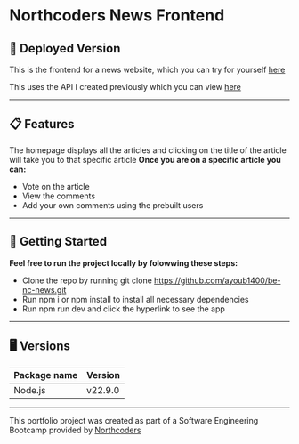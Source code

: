 # Northcoders News Frontend

## 🚀 Deployed Version

This is the frontend for a news website, which you can try for yourself [here](https://ayoub-news.netlify.app/)

This uses the API I created previously which you can view [here](https://ayoubs-news.onrender.com/api)

--- 

## 📋 Features

The homepage displays all the articles and clicking on the title of the article will take you to that specific article
**Once you are on a specific article you can:**
- Vote on the article
- View the comments
- Add your own comments using the prebuilt users 

---

## 🔗 Getting Started

**Feel free to run the project locally by folowwing these steps:**
- Clone the repo by running git clone https://github.com/ayoub1400/be-nc-news.git
- Run npm i or npm install to install all necessary dependencies
- Run npm run dev and click the hyperlink to see the app

---

## 🖥️ Versions

| Package name | Version |
| ------------ | ------- |
| Node.js      | v22.9.0 |

---

This portfolio project was created as part of a Software Engineering Bootcamp provided by [Northcoders](https://northcoders.com/)